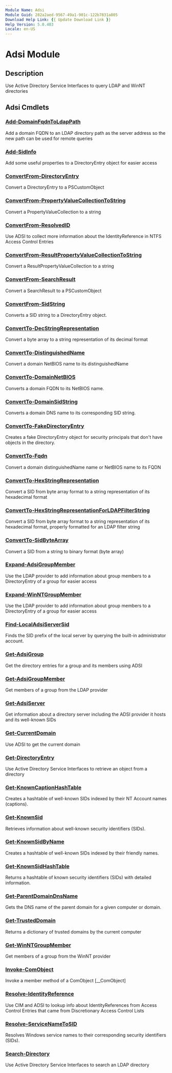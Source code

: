 ```yaml
---
Module Name: Adsi
Module Guid: 282a2aed-9567-49a1-901c-122b7831a805
Download Help Link: {{ Update Download Link }}
Help Version: 5.0.403
Locale: en-US
---
```


# Adsi Module
## Description
Use Active Directory Service Interfaces to query LDAP and WinNT directories

## Adsi Cmdlets
### [Add-DomainFqdnToLdapPath](Add-DomainFqdnToLdapPath.md)
Add a domain FQDN to an LDAP directory path as the server address so the new path can be used for remote queries


### [Add-SidInfo](Add-SidInfo.md)
Add some useful properties to a DirectoryEntry object for easier access


### [ConvertFrom-DirectoryEntry](ConvertFrom-DirectoryEntry.md)
Convert a DirectoryEntry to a PSCustomObject


### [ConvertFrom-PropertyValueCollectionToString](ConvertFrom-PropertyValueCollectionToString.md)
Convert a PropertyValueCollection to a string


### [ConvertFrom-ResolvedID](ConvertFrom-ResolvedID.md)
Use ADSI to collect more information about the IdentityReference in NTFS Access Control Entries


### [ConvertFrom-ResultPropertyValueCollectionToString](ConvertFrom-ResultPropertyValueCollectionToString.md)
Convert a ResultPropertyValueCollection to a string


### [ConvertFrom-SearchResult](ConvertFrom-SearchResult.md)
Convert a SearchResult to a PSCustomObject


### [ConvertFrom-SidString](ConvertFrom-SidString.md)
Converts a SID string to a DirectoryEntry object.



### [ConvertTo-DecStringRepresentation](ConvertTo-DecStringRepresentation.md)
Convert a byte array to a string representation of its decimal format


### [ConvertTo-DistinguishedName](ConvertTo-DistinguishedName.md)
Convert a domain NetBIOS name to its distinguishedName


### [ConvertTo-DomainNetBIOS](ConvertTo-DomainNetBIOS.md)
Converts a domain FQDN to its NetBIOS name.



### [ConvertTo-DomainSidString](ConvertTo-DomainSidString.md)
Converts a domain DNS name to its corresponding SID string.



### [ConvertTo-FakeDirectoryEntry](ConvertTo-FakeDirectoryEntry.md)
Creates a fake DirectoryEntry object for security principals that don't have objects in the directory.



### [ConvertTo-Fqdn](ConvertTo-Fqdn.md)
Convert a domain distinguishedName name or NetBIOS name to its FQDN


### [ConvertTo-HexStringRepresentation](ConvertTo-HexStringRepresentation.md)
Convert a SID from byte array format to a string representation of its hexadecimal format


### [ConvertTo-HexStringRepresentationForLDAPFilterString](ConvertTo-HexStringRepresentationForLDAPFilterString.md)
Convert a SID from byte array format to a string representation of its hexadecimal format, properly formatted for an LDAP filter string


### [ConvertTo-SidByteArray](ConvertTo-SidByteArray.md)
Convert a SID from a string to binary format (byte array)


### [Expand-AdsiGroupMember](Expand-AdsiGroupMember.md)
Use the LDAP provider to add information about group members to a DirectoryEntry of a group for easier access


### [Expand-WinNTGroupMember](Expand-WinNTGroupMember.md)
Use the LDAP provider to add information about group members to a DirectoryEntry of a group for easier access


### [Find-LocalAdsiServerSid](Find-LocalAdsiServerSid.md)
Finds the SID prefix of the local server by querying the built-in administrator account.


### [Get-AdsiGroup](Get-AdsiGroup.md)
Get the directory entries for a group and its members using ADSI


### [Get-AdsiGroupMember](Get-AdsiGroupMember.md)
Get members of a group from the LDAP provider


### [Get-AdsiServer](Get-AdsiServer.md)
Get information about a directory server including the ADSI provider it hosts and its well-known SIDs


### [Get-CurrentDomain](Get-CurrentDomain.md)
Use ADSI to get the current domain


### [Get-DirectoryEntry](Get-DirectoryEntry.md)
Use Active Directory Service Interfaces to retrieve an object from a directory


### [Get-KnownCaptionHashTable](Get-KnownCaptionHashTable.md)
Creates a hashtable of well-known SIDs indexed by their NT Account names (captions).


### [Get-KnownSid](Get-KnownSid.md)
Retrieves information about well-known security identifiers (SIDs).



### [Get-KnownSidByName](Get-KnownSidByName.md)
Creates a hashtable of well-known SIDs indexed by their friendly names.


### [Get-KnownSidHashTable](Get-KnownSidHashTable.md)
Returns a hashtable of known security identifiers (SIDs) with detailed information.



### [Get-ParentDomainDnsName](Get-ParentDomainDnsName.md)
Gets the DNS name of the parent domain for a given computer or domain.


### [Get-TrustedDomain](Get-TrustedDomain.md)
Returns a dictionary of trusted domains by the current computer


### [Get-WinNTGroupMember](Get-WinNTGroupMember.md)
Get members of a group from the WinNT provider


### [Invoke-ComObject](Invoke-ComObject.md)
Invoke a member method of a ComObject [__ComObject]


### [Resolve-IdentityReference](Resolve-IdentityReference.md)
Use CIM and ADSI to lookup info about IdentityReferences from Access Control Entries that came from Discretionary Access Control Lists


### [Resolve-ServiceNameToSID](Resolve-ServiceNameToSID.md)
Resolves Windows service names to their corresponding security identifiers (SIDs).


### [Search-Directory](Search-Directory.md)
Use Active Directory Service Interfaces to search an LDAP directory



